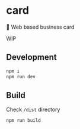 # card
🤙 Web based business card

WIP

## Development

```bash
npm i
npm run dev
```

## Build

Check `/dist` directory

```bash
npm run build
```
